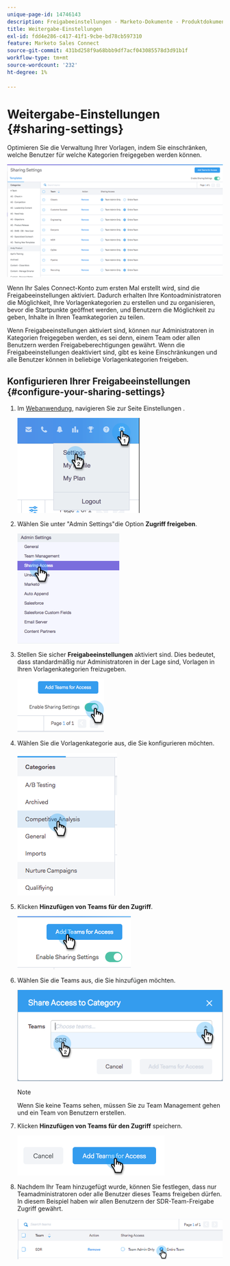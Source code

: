 ```yaml
---
unique-page-id: 14746143
description: Freigabeeinstellungen - Marketo-Dokumente - Produktdokumentation
title: Weitergabe-Einstellungen
exl-id: fdd4e286-c417-41f1-9cbe-bd78cb597310
feature: Marketo Sales Connect
source-git-commit: 431bd258f9a68bbb9df7acf043085578d3d91b1f
workflow-type: tm+mt
source-wordcount: '232'
ht-degree: 1%

---
```


# Weitergabe-Einstellungen {#sharing-settings}

Optimieren Sie die Verwaltung Ihrer Vorlagen, indem Sie einschränken, welche Benutzer für welche Kategorien freigegeben werden können.

![](assets/main.png)

Wenn Ihr Sales Connect-Konto zum ersten Mal erstellt wird, sind die Freigabeeinstellungen aktiviert. Dadurch erhalten Ihre Kontoadministratoren die Möglichkeit, Ihre Vorlagenkategorien zu erstellen und zu organisieren, bevor die Startpunkte geöffnet werden, und Benutzern die Möglichkeit zu geben, Inhalte in Ihren Teamkategorien zu teilen.

Wenn Freigabeeinstellungen aktiviert sind, können nur Administratoren in Kategorien freigegeben werden, es sei denn, einem Team oder allen Benutzern werden Freigabeberechtigungen gewährt. Wenn die Freigabeeinstellungen deaktiviert sind, gibt es keine Einschränkungen und alle Benutzer können in beliebige Vorlagenkategorien freigeben.

## Konfigurieren Ihrer Freigabeeinstellungen {#configure-your-sharing-settings}

1. Im [Webanwendung](https://toutapp.com/login), navigieren Sie zur Seite Einstellungen .

   ![](assets/one-2.png)

1. Wählen Sie unter &quot;Admin Settings&quot;die Option **Zugriff freigeben**.

   ![](assets/two-2.png)

1. Stellen Sie sicher **Freigabeeinstellungen** aktiviert sind. Dies bedeutet, dass standardmäßig nur Administratoren in der Lage sind, Vorlagen in Ihren Vorlagenkategorien freizugeben.

   ![](assets/three-2.png)

1. Wählen Sie die Vorlagenkategorie aus, die Sie konfigurieren möchten.

   ![](assets/four-2.png)

1. Klicken **Hinzufügen von Teams für den Zugriff**.

   ![](assets/five-2.png)

1. Wählen Sie die Teams aus, die Sie hinzufügen möchten.

   ![](assets/six-1.png)

   >[!NOTE]
   >
   >Wenn Sie keine Teams sehen, müssen Sie zu Team Management gehen und ein Team von Benutzern erstellen.

1. Klicken **Hinzufügen von Teams für den Zugriff** speichern.

   ![](assets/seven-1.png)

1. Nachdem Ihr Team hinzugefügt wurde, können Sie festlegen, dass nur Teamadministratoren oder alle Benutzer dieses Teams freigeben dürfen. In diesem Beispiel haben wir allen Benutzern der SDR-Team-Freigabe Zugriff gewährt.

   ![](assets/eight-1.png)
